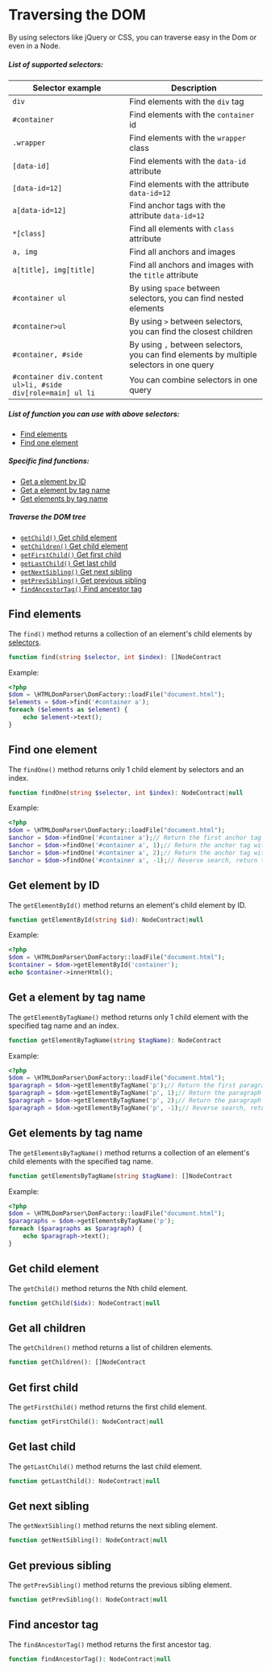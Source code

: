 # Traversing the DOM
By using selectors like jQuery or CSS, you can traverse easy in the Dom or even in a Node.

##### List of supported selectors:

| Selector example | Description |
| --- | --- |
| `div` | Find elements with the `div` tag |
| `#container` | Find elements with the `container` id |
| `.wrapper` | Find elements with the `wrapper` class |
| `[data-id]` | Find elements with the `data-id` attribute |
| `[data-id=12]` | Find elements with the attribute `data-id=12` |
| `a[data-id=12]` | Find anchor tags with the attribute `data-id=12` |
| `*[class]` | Find all elements with `class` attribute |
| `a, img` | Find all anchors and images |
| `a[title], img[title]` | Find all anchors and images with the `title` attribute |
| `#container ul` | By using `space` between selectors, you can find nested elements |
| `#container>ul` | By using `>` between selectors, you can find the closest children |
| `#container, #side` | By using `,` between selectors, you can find elements by multiple selectors in one query |
| `#container div.content ul>li, #side div[role=main] ul li` | You can combine selectors in one query |

##### List of function you can use with above selectors:

- [Find elements](#find-elements)
- [Find one element](#find-one-element)

##### Specific find functions:

- [Get a element by ID](#get-element-by-id)
- [Get a element by tag name](#get-a-element-by-tag-name)
- [Get elements by tag name](#get-elements-by-tag-name)

##### Traverse the DOM tree

- [`getChild()` Get child element](#get-child-element)
- [`getChildren()` Get child element](#get-all-children)
- [`getFirstChild()` Get first child](#get-first-child)
- [`getLastChild()` Get last child](#get-last-child)
- [`getNextSibling()` Get next sibling](#get-next-sibling)
- [`getPrevSibling()` Get previous sibling](#get-previous-sibling)
- [`findAncestorTag()` Find ancestor tag](#find-ancestor-tag)

## Find elements
The `find()` method returns a collection of an element's child elements by [selectors](#list-of-supported-selectors).

```php
function find(string $selector, int $index): []NodeContract
```

Example:
```php
<?php
$dom = \HTMLDomParser\DomFactory::loadFile("document.html");
$elements = $dom->find('#container a');
foreach ($elements as $element) {
    echo $element->text();
}
```

## Find one element
The `findOne()` method returns only 1 child element by selectors and an index.

```php
function findOne(string $selector, int $index): NodeContract|null
```

Example:
```php
<?php
$dom = \HTMLDomParser\DomFactory::loadFile("document.html");
$anchor = $dom->findOne('#container a');// Return the first anchor tag (with index=0) inside #container
$anchor = $dom->findOne('#container a', 1);// Return the anchor tag with index=1 inside #container
$anchor = $dom->findOne('#container a', 2);// Return the anchor tag with index=2 inside #container
$anchor = $dom->findOne('#container a', -1);// Reverse search, return the last anchor tag inside #container
```

## Get element by ID
The `getElementById()` method returns an element's child element by ID.

```php
function getElementById(string $id): NodeContract|null
```

Example:
```php
<?php
$dom = \HTMLDomParser\DomFactory::loadFile("document.html");
$container = $dom->getElementById('container');
echo $container->innerHtml();
```

## Get a element by tag name
The `getElementByTagName()` method returns only 1 child element with the specified tag name and an index.

```php
function getElementByTagName(string $tagName): NodeContract
```

Example:
```php
<?php
$dom = \HTMLDomParser\DomFactory::loadFile("document.html");
$paragraph = $dom->getElementByTagName('p');// Return the first paragraph (with index=0)
$paragraph = $dom->getElementByTagName('p', 1);// Return the paragraph with index=1
$paragraph = $dom->getElementByTagName('p', 2);// Return the paragraph with index=2
$paragraph = $dom->getElementByTagName('p', -1);// Reverse search, return the last paragraph
```

## Get elements by tag name
The `getElementsByTagName()` method returns a collection of an element's child elements with the specified tag name.

```php
function getElementsByTagName(string $tagName): []NodeContract
```

Example:
```php
<?php
$dom = \HTMLDomParser\DomFactory::loadFile("document.html");
$paragraphs = $dom->getElementsByTagName('p');
foreach ($paragraphs as $paragraph) {
    echo $paragraph->text();
}
```

## Get child element
The `getChild()` method returns the Nth child element.

```php
function getChild($idx): NodeContract|null
```

## Get all children
The `getChildren()` method returns a list of children elements.

```php
function getChildren(): []NodeContract
```

## Get first child
The `getFirstChild()` method returns the first child element.

```php
function getFirstChild(): NodeContract|null
```

## Get last child
The `getLastChild()` method returns the last child element.

```php
function getLastChild(): NodeContract|null
```

## Get next sibling
The `getNextSibling()` method returns the next sibling element.

```php
function getNextSibling(): NodeContract|null
```

## Get previous sibling
The `getPrevSibling()` method returns the previous sibling element.

```php
function getPrevSibling(): NodeContract|null
```

## Find ancestor tag 
The `findAncestorTag()` method returns the first ancestor tag.

```php
function findAncestorTag(): NodeContract|null
```
